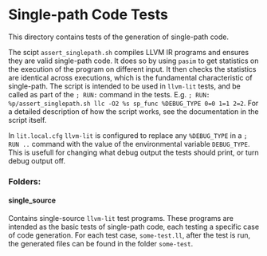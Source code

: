 # Single-path Code Tests

This directory contains tests of the generation of single-path code.

The scipt `assert_singlepath.sh` compiles LLVM IR programs and ensures they are valid single-path code.
It does so by using `pasim` to get statistics on the execution of the program on different input. 
It then checks the statistics are identical across executions, which is the fundamental characteristic of single-path. 
The script is intended to be used in `llvm-lit` tests, and be called as part of the `; RUN:` command in the tests. 
E.g. `; RUN: %p/assert_singlepath.sh llc -O2 %s sp_func %DEBUG_TYPE 0=0 1=1 2=2`.
For a detailed description of how the script works, see the documentation in the script itself.

In `lit.local.cfg` `llvm-lit` is configured to replace any `%DEBUG_TYPE` in a 
`; RUN ..` command with the value of the environmental variable `DEBUG_TYPE`.
This is usefull for changing what debug output the tests should print, or turn 
debug output off. 

### Folders:

#### single_source

Contains single-source `llvm-lit` test programs. 
These programs are intended as the basic tests of single-path code, each testing a specific case of code generation. 
For each test case, `some-test.ll`, after the test is run, the generated files can be found in the folder `some-test`.

